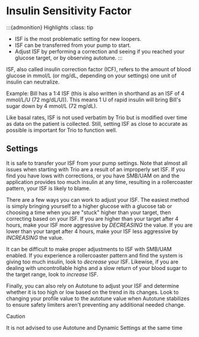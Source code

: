 # Insulin Sensitivity Factor
:::{admonition} Highlights
:class: tip
 - ISF is the most problematic setting for new loopers.
 - ISF can be transferred from your pump to start.
 - Adjust ISF by performing a correction and seeing if you reached your glucose target, or by observing autotune.
:::

ISF, also called insulin correction factor (ICF), refers to the amount of blood glucose in mmol/L (or mg/dL, depending on your settings) one unit of insulin can neutralize.

Example: Bill has a 1:4 ISF (this is also written in shorthand as an ISF of 4 mmol/L/U (72 mg/dL/U)). This means 1 U of rapid insulin will bring Bill's sugar down by 4 mmol/L (72 mg/dL).

Like basal rates, ISF is not used verbatim by Trio but is modified over time as data on the patient is collected. Still, setting ISF as close to accurate as possible is important for Trio to function well.

## Settings
It is safe to transfer your ISF from your pump settings. Note that almost all issues when starting with Trio are a result of an improperly set ISF. If you find you have lows with corrections, or you have SMB/UAM on and the application provides too much insulin at any time, resulting in a rollercoaster pattern, your ISF is likely to blame. 

There are a few ways you can work to adjust your ISF. The easiest method is simply bringing yourself to a higher glucose with a glucose tab or choosing a time when you are "stuck" higher than your target, then correcting based on your ISF. If you are higher than your target after 4 hours, make your ISF more aggressive by _DECREASING_ the value. If you are lower than your target after 4 hours, make your ISF less aggressive by _INCREASING_ the value.

It can be difficult to make proper adjustments to ISF with SMB/UAM enabled. If you experience a rollercoaster pattern and find the system is giving too much insulin, look to _decrease_ your ISF. Likewise, if you are dealing with uncontrollable highs and a slow return of your blood sugar to the target range, look to _increase_ ISF.

Finally, you can also rely on Autotune to adjust your ISF and determine whether it is too high or low based on the trend in its changes. Look to changing your profile value to the autotune value when Autotune stabilizes to ensure safety limiters aren't preventing any additional needed change.
>[!CAUTION]
>It is not advised to use Autotune and Dynamic Settings at the same time
